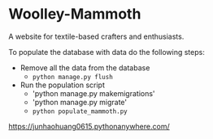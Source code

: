 # Woolley-Mammoth
A website for textile-based crafters and enthusiasts.

To populate the database with data do the following steps:

* Remove all the data from the database
    * `python manage.py flush`
* Run the population script
    * 'python manage.py makemigrations'
    * 'python manage.py migrate'
    * `python populate_mammoth.py`

https://junhaohuang0615.pythonanywhere.com/ 